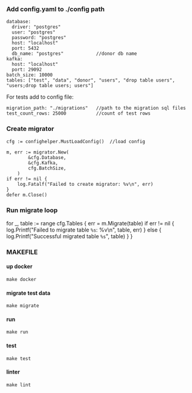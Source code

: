 ### Add config.yaml to ./config path
 


```
database: 
  driver: "postgres"
  user: "postgres"
  password: "postgres"
  host: "localhost"
  port: 5432
  db_name: "postgres"            //donor db name
kafka:
  host: "localhost"
  port: 29092
batch_size: 10000
tables: ["test", "data", "donor", "users", "drop table users", "users;drop table users; users"]
```

For tests add to config file:
```
migration_path: "./migrations"   //path to the migration sql files
test_count_rows: 25000           //count of test rows

```

### Create migrator
```
cfg := confighelper.MustLoadConfig()  //load config

m, err := migrator.New(
		&cfg.Database,
		&cfg.Kafka, 
		cfg.BatchSize,
	)
if err != nil {
	log.Fatalf("Failed to create migrator: %v\n", err)
}
defer m.Close()
```

### Run migrate loop
for _, table := range cfg.Tables {
		err = m.Migrate(table)
		if err != nil {
			log.Printf("Failed to migrate table `%s`: %v\n", table, err)
		} else {
			log.Printf("Successful migrated table `%s`", table)
		}
	}

### MAKEFILE

#### up docker 
```
make docker
```

#### migrate test data
```
make migrate
```

#### run
```
make run
```

#### test
```
make test
```

#### linter
```
make lint
```